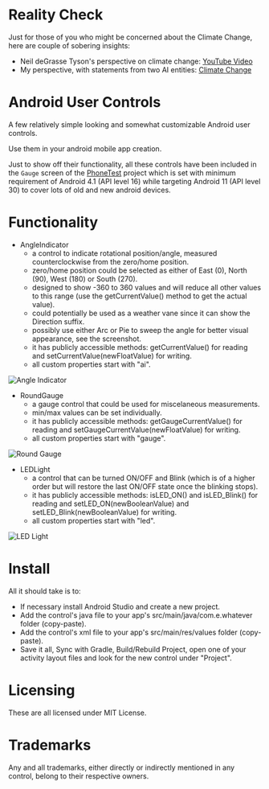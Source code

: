 # Reality Check
Just for those of you who might be concerned about the Climate Change, here are couple of sobering insights:
- Neil deGrasse Tyson's perspective on climate change: [YouTube Video](https://www.youtube.com/watch?v=tRA2SfSk2Tc)
- My perspective, with statements from two AI entities: [Climate Change](https://githubdragonfly.github.io/viewers/templates/Climate%20Change.txt)

# Android User Controls
A few relatively simple looking and somewhat customizable Android user controls.

Use them in your android mobile app creation.

Just to show off their functionality, all these controls have been included in the `Gauge` screen of the [PhoneTest](https://github.com/GitHubDragonFly/PhoneTest) project which is set with minimum requirement of Android 4.1 (API level 16) while targeting Android 11 (API level 30) to cover lots of old and new android devices.

# Functionality
- AngleIndicator
  - a control to indicate rotational position/angle, measured counterclockwise from the zero/home position.
  - zero/home position could be selected as either of East (0), North (90), West (180) or South (270).
  - designed to show -360 to 360 values and will reduce all other values to this range (use the getCurrentValue() method to get the actual value).
  - could potentially be used as a weather vane since it can show the Direction suffix.
  - possibly use either Arc or Pie to sweep the angle for better visual appearance, see the screenshot.
  - it has publicly accessible methods: getCurrentValue() for reading and setCurrentValue(newFloatValue) for writing.
  - all custom properties start with "ai".

![Angle Indicator](Angle%20Indicator/AngleIndicator.png?raw=true)

- RoundGauge
  - a gauge control that could be used for miscelaneous measurements.
  - min/max values can be set individually.
  - it has publicly accessible methods: getGaugeCurrentValue() for reading and setGaugeCurrentValue(newFloatValue) for writing.
  - all custom properties start with "gauge".

![Round Gauge](Round%20Gauge/RoundGauge.png?raw=true)

- LEDLight
  - a control that can be turned ON/OFF and Blink (which is of a higher order but will restore the last ON/OFF state once the blinking stops).
  - it has publicly accessible methods: isLED_ON() and isLED_Blink() for reading and setLED_ON(newBooleanValue) and setLED_Blink(newBooleanValue) for writing.
  - all custom properties start with "led".

![LED Light](LED%20Light/LEDLight.png?raw=true)

# Install

All it should take is to:

- If necessary install Android Studio and create a new project.
- Add the control's java file to your app's src/main/java/com.e.whatever folder (copy-paste).
- Add the control's xml file to your app's src/main/res/values folder (copy-paste).
- Save it all, Sync with Gradle, Build/Rebuild Project, open one of your activity layout files and look for the new control under "Project".

# Licensing
These are all licensed under MIT License.

# Trademarks
Any and all trademarks, either directly or indirectly mentioned in any control, belong to their respective owners.
